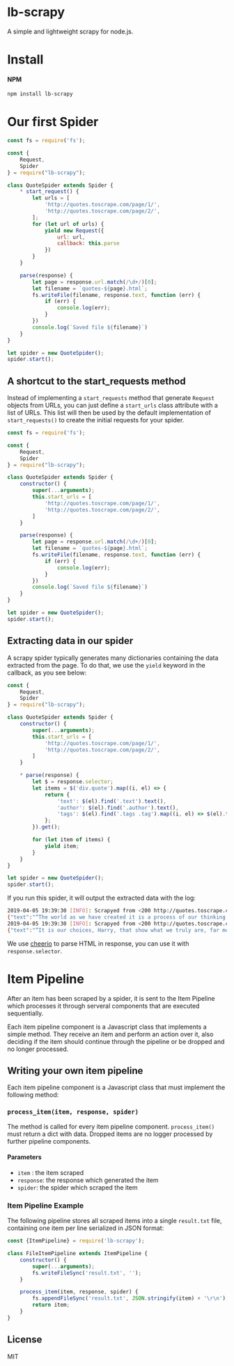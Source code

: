 # lb-scrapy


A simple and lightweight scrapy for node.js.

# Install

#### NPM

```bash
npm install lb-scrapy
```

# Our first Spider

```js
const fs = require('fs');

const {
    Request,
    Spider
} = require("lb-scrapy");

class QuoteSpider extends Spider {
    * start_request() {
        let urls = [
            'http://quotes.toscrape.com/page/1/',
            'http://quotes.toscrape.com/page/2/',
        ];
        for (let url of urls) {
            yield new Request({
                url: url,
                callback: this.parse
            })
        }
    }

    parse(response) {
        let page = response.url.match(/\d+/)[0];
        let filename = `quotes-${page}.html`;
        fs.writeFile(filename, response.text, function (err) {
            if (err) {
                console.log(err);
            }
        })
        console.log(`Saved file ${filename}`)
    }
}

let spider = new QuoteSpider();
spider.start();
```

## A shortcut to the start_requests method

Instead of implementing a `start_requests` method that generate `Request` objects from URLs, you can just define a `start_urls` class attribute with a list of URLs. This list will then be used by the default implementation of `start_requests()` to create the initial requests for your spider. 

```js
const fs = require('fs');

const {
    Request,
    Spider
} = require("lb-scrapy");

class QuoteSpider extends Spider {
    constructor() {
        super(...arguments);
        this.start_urls = [
            'http://quotes.toscrape.com/page/1/',
            'http://quotes.toscrape.com/page/2/',
        ]
    }

    parse(response) {
        let page = response.url.match(/\d+/)[0];
        let filename = `quotes-${page}.html`;
        fs.writeFile(filename, response.text, function (err) {
            if (err) {
                console.log(err);
            }
        })
        console.log(`Saved file ${filename}`)
    }
}

let spider = new QuoteSpider();
spider.start();
```

## Extracting data in our spider

A scrapy spider typically generates many dictionaries containing the data extracted from the page. To do that, we use the `yield` keyword in the callback, as you see below:

```js
const {
    Request,
    Spider
} = require("lb-scrapy");

class QuoteSpider extends Spider {
    constructor() {
        super(...arguments);
        this.start_urls = [
            'http://quotes.toscrape.com/page/1/',
            'http://quotes.toscrape.com/page/2/',
        ]
    }

    * parse(response) {
        let $ = response.selector;
        let items = $('div.quote').map((i, el) => {
            return {
                'text': $(el).find('.text').text(),
                'author': $(el).find('.author').text(),
                'tags': $(el).find('.tags .tag').map((i, el) => $(el).text()).get()
            };
        }).get();

        for (let item of items) {
            yield item;
        }
    }
}

let spider = new QuoteSpider();
spider.start();
```

If you run this spider, it will output the extracted data with the log:

```bash
2019-04-05 19:39:30 [INFO]: Scrapyed from <200 http://quotes.toscrape.com/page/1/>
{"text":"“The world as we have created it is a process of our thinking. It cannot be changed without changing our thinking.”","author":"Albert Einstein","tags":["change","deep-thoughts","thinking","world"]}
2019-04-05 19:39:30 [INFO]: Scrapyed from <200 http://quotes.toscrape.com/page/1/>
{"text":"“It is our choices, Harry, that show what we truly are, far more than our abilities.”","author":"J.K. Rowling","tags":["abilities","choices"]}
```

We use [cheerio](https://github.com/ilovepeppa/lb-scrapy) to parse HTML in response, you can use it with `response.selector`.

# Item Pipeline

After an item has been scraped by a spider, it is sent to the Item Pipeline which processes it through serveral components that are executed sequentially.

Each item pipeline component is a Javascript class that implements a simple method. They receive an item and perform an action over it, also deciding if the item should continue through the pipeline or be dropped and no longer processed.

## Writing your own item pipeline

Each item pipeline component is a Javascript class that must implement the following method:

### `process_item(item, response, spider)`

The method is called for every item pipeline component. `process_item()` must return a dict with data. Dropped items are no logger processed by further pipeline components.

#### Parameters
+ `item` : the item scraped
+ `response`: the response which generated the item
+ `spider`: the spider which scraped the item

### Item Pipeline Example

The following pipeline stores all scraped items into a single `result.txt` file, containing one item per line serialized in JSON format:

```js
const {ItemPipeline} = require('lb-scrapy');

class FileItemPipeline extends ItemPipeline {
    constructor() {
        super(...arguments);
        fs.writeFileSync('result.txt', '');
    }

    process_item(item, response, spider) {
        fs.appendFileSync('result.txt', JSON.stringify(item) + '\r\n');
        return item;
    }
}
```

## License

MIT